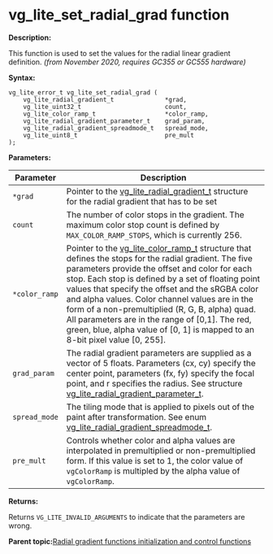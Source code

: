 # vg\_lite\_set\_radial\_grad function

**Description:**

This function is used to set the values for the radial linear gradient definition. *\(from November 2020, requires GC355 or GC555 hardware\)*

**Syntax:**

```
vg_lite_error_t vg_lite_set_radial_grad (
    vg_lite_radial_gradient_t              *grad,
    vg_lite_uint32_t                       count,
    vg_lite_color_ramp_t                   *color_ramp,
    vg_lite_radial_gradient_parameter_t    grad_param,
    vg_lite_radial_gradient_spreadmode_t   spread_mode,
    vg_lite_uint8_t                        pre_mult
); 

```

**Parameters:**

|Parameter|Description|
|---------|-----------|
|`*grad`|Pointer to the [vg\_lite\_radial\_gradient\_t](vg_lite_radial_gradient_t_structure.md) structure for the radial gradient that has to be set|
|`count`|The number of color stops in the gradient. The maximum color stop count is defined by `MAX_COLOR_RAMP_STOPS`, which is currently 256.|
|`*color_ramp`|Pointer to the [vg\_lite\_color\_ramp\_t](vg_lite_color_ramp_t_structure.md) structure that defines the stops for the radial gradient. The five parameters provide the offset and color for each stop. Each stop is defined by a set of floating point values that specify the offset and the sRGBA color and alpha values. Color channel values are in the form of a non-premultiplied \(R, G, B, alpha\) quad. All parameters are in the range of \[0,1\]. The red, green, blue, alpha value of \[0, 1\] is mapped to an 8-bit pixel value \[0, 255\].|
|`grad_param`|The radial gradient parameters are supplied as a vector of 5 floats. Parameters \(cx, cy\) specify the center point, parameters \(fx, fy\) specify the focal point, and r specifies the radius. See structure [vg\_lite\_radial\_gradient\_parameter\_t](vg_lite_radial_gradient_parameter_t_structure.md).|
|`spread_mode`|The tiling mode that is applied to pixels out of the paint after transformation. See enum [vg\_lite\_radial\_gradient\_spreadmode\_t](vg_lite_radial_gradient_spreadmode_t_enumeration.md).|
|`pre_mult`|Controls whether color and alpha values are interpolated in premultiplied or non-premultiplied form. If this value is set to 1, the color value of `vgColorRamp` is multipled by the alpha value of `vgColorRamp`.|

**Returns:**

Returns `VG_LITE_INVALID_ARGUMENTS` to indicate that the parameters are wrong.

**Parent topic:**[Radial gradient functions initialization and control functions](../topics/radial_gradient_functions_initialization_and_contr.md)

